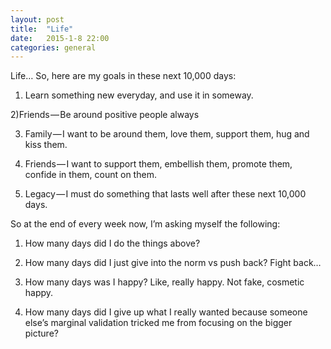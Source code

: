 ```yaml
---
layout: post
title:  "Life"
date:   2015-1-8 22:00
categories: general
---
```



Life… So, here are my goals in these next 10,000 days:

1) Learn something new everyday, and use it in someway.

2)Friends — Be around positive people always

3) Family — I want to be around them, love them, support them, hug and kiss them.

4) Friends — I want to support them, embellish them, promote them, confide in them, count on them.

5) Legacy — I must do something that lasts well after these next 10,000 days.

So at the end of every week now, I’m asking myself the following:

1) How many days did I do the things above?

2) How many days did I just give into the norm vs push back? Fight back…

3) How many days was I happy? Like, really happy. Not fake, cosmetic happy.

4) How many days did I give up what I really wanted because someone else’s marginal validation tricked me from focusing on the bigger picture?
